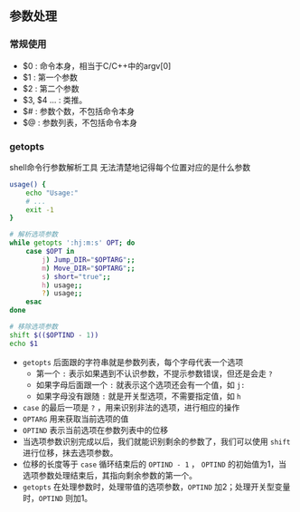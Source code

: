 
## 参数处理

### 常规使用

- $0 :  命令本身，相当于C/C++中的argv[0]
- $1 :  第一个参数
- $2 :  第二个参数
- $3, $4 ... : 类推。
- $# : 参数个数，不包括命令本身
- $@ : 参数列表，不包括命令本身

### getopts 

shell命令行参数解析工具
无法清楚地记得每个位置对应的是什么参数

```bash
usage() {
    echo "Usage:"
    # ...
    exit -1
}

# 解析选项参数
while getopts ':hj:m:s' OPT; do
    case $OPT in
        j) Jump_DIR="$OPTARG";;
        m) Move_DIR="$OPTARG";;
        s) short="true";;
        h) usage;;
        ?) usage;;
    esac
done

# 移除选项参数
shift $(($OPTIND - 1))
echo $1
```

- `getopts` 后面跟的字符串就是参数列表，每个字母代表一个选项
  - 第一个 `:` 表示如果遇到不认识参数，不提示参数错误，但还是会走 `?`
  - 如果字母后面跟一个 `:` 就表示这个选项还会有一个值，如 `j:`
  - 如果字母没有跟随 `:` 就是开关型选项，不需要指定值，如 `h`
- `case` 的最后一项是 `?` ，用来识别非法的选项，进行相应的操作
- `OPTARG` 用来获取当前选项的值
- `OPTIND` 表示当前选项在参数列表中的位移
- 当选项参数识别完成以后，我们就能识别剩余的参数了，我们可以使用 `shift` 进行位移，抹去选项参数。
- 位移的长度等于 `case` 循环结束后的 `OPTIND - 1` ， `OPTIND` 的初始值为1，当选项参数处理结束后，其指向剩余参数的第一个。
- `getopts` 在处理参数时，处理带值的选项参数，`OPTIND` 加2；处理开关型变量时，`OPTIND` 则加1。